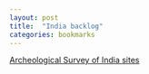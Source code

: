 ```yaml
---
layout: post
title:  "India backlog"
categories: bookmarks
---
```


[Archeological Survey of India sites](https://www.google.com/culturalinstitute/browse/?f.media_type=museumview&q.8129907598665562501=139704082&q.openId=media_type)
